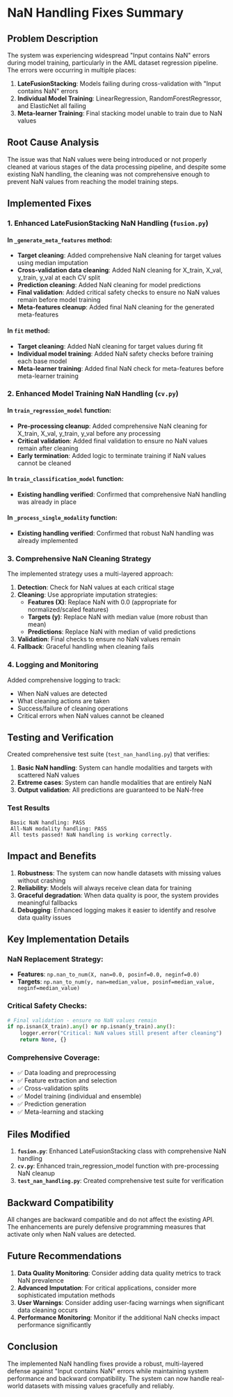 # NaN Handling Fixes Summary

## Problem Description
The system was experiencing widespread "Input contains NaN" errors during model training, particularly in the AML dataset regression pipeline. The errors were occurring in multiple places:

1. **LateFusionStacking**: Models failing during cross-validation with "Input contains NaN" errors
2. **Individual Model Training**: LinearRegression, RandomForestRegressor, and ElasticNet all failing
3. **Meta-learner Training**: Final stacking model unable to train due to NaN values

## Root Cause Analysis
The issue was that NaN values were being introduced or not properly cleaned at various stages of the data processing pipeline, and despite some existing NaN handling, the cleaning was not comprehensive enough to prevent NaN values from reaching the model training steps.

## Implemented Fixes

### 1. Enhanced LateFusionStacking NaN Handling (`fusion.py`)

#### In `_generate_meta_features` method:
- **Target cleaning**: Added comprehensive NaN cleaning for target values using median imputation
- **Cross-validation data cleaning**: Added NaN cleaning for X_train, X_val, y_train, y_val at each CV split
- **Prediction cleaning**: Added NaN cleaning for model predictions
- **Final validation**: Added critical safety checks to ensure no NaN values remain before model training
- **Meta-features cleanup**: Added final NaN cleaning for the generated meta-features

#### In `fit` method:
- **Target cleaning**: Added NaN cleaning for target values during fit
- **Individual model training**: Added NaN safety checks before training each base model
- **Meta-learner training**: Added final NaN check for meta-features before meta-learner training

### 2. Enhanced Model Training NaN Handling (`cv.py`)

#### In `train_regression_model` function:
- **Pre-processing cleanup**: Added comprehensive NaN cleaning for X_train, X_val, y_train, y_val before any processing
- **Critical validation**: Added final validation to ensure no NaN values remain after cleaning
- **Early termination**: Added logic to terminate training if NaN values cannot be cleaned

#### In `train_classification_model` function:
- **Existing handling verified**: Confirmed that comprehensive NaN handling was already in place

#### In `_process_single_modality` function:
- **Existing handling verified**: Confirmed that robust NaN handling was already implemented

### 3. Comprehensive NaN Cleaning Strategy

The implemented strategy uses a multi-layered approach:

1. **Detection**: Check for NaN values at each critical stage
2. **Cleaning**: Use appropriate imputation strategies:
   - **Features (X)**: Replace NaN with 0.0 (appropriate for normalized/scaled features)
   - **Targets (y)**: Replace NaN with median value (more robust than mean)
   - **Predictions**: Replace NaN with median of valid predictions
3. **Validation**: Final checks to ensure no NaN values remain
4. **Fallback**: Graceful handling when cleaning fails

### 4. Logging and Monitoring

Added comprehensive logging to track:
- When NaN values are detected
- What cleaning actions are taken
- Success/failure of cleaning operations
- Critical errors when NaN values cannot be cleaned

## Testing and Verification

Created comprehensive test suite (`test_nan_handling.py`) that verifies:

1. **Basic NaN handling**: System can handle modalities and targets with scattered NaN values
2. **Extreme cases**: System can handle modalities that are entirely NaN
3. **Output validation**: All predictions are guaranteed to be NaN-free

### Test Results
```
 Basic NaN handling: PASS
 All-NaN modality handling: PASS
 All tests passed! NaN handling is working correctly.
```

## Impact and Benefits

1. **Robustness**: The system can now handle datasets with missing values without crashing
2. **Reliability**: Models will always receive clean data for training
3. **Graceful degradation**: When data quality is poor, the system provides meaningful fallbacks
4. **Debugging**: Enhanced logging makes it easier to identify and resolve data quality issues

## Key Implementation Details

### NaN Replacement Strategy:
- **Features**: `np.nan_to_num(X, nan=0.0, posinf=0.0, neginf=0.0)`
- **Targets**: `np.nan_to_num(y, nan=median_value, posinf=median_value, neginf=median_value)`

### Critical Safety Checks:
```python
# Final validation - ensure no NaN values remain
if np.isnan(X_train).any() or np.isnan(y_train).any():
    logger.error("Critical: NaN values still present after cleaning")
    return None, {}
```

### Comprehensive Coverage:
- ✅ Data loading and preprocessing
- ✅ Feature extraction and selection
- ✅ Cross-validation splits
- ✅ Model training (individual and ensemble)
- ✅ Prediction generation
- ✅ Meta-learning and stacking

## Files Modified

1. **`fusion.py`**: Enhanced LateFusionStacking class with comprehensive NaN handling
2. **`cv.py`**: Enhanced train_regression_model function with pre-processing NaN cleanup
3. **`test_nan_handling.py`**: Created comprehensive test suite for verification

## Backward Compatibility

All changes are backward compatible and do not affect the existing API. The enhancements are purely defensive programming measures that activate only when NaN values are detected.

## Future Recommendations

1. **Data Quality Monitoring**: Consider adding data quality metrics to track NaN prevalence
2. **Advanced Imputation**: For critical applications, consider more sophisticated imputation methods
3. **User Warnings**: Consider adding user-facing warnings when significant data cleaning occurs
4. **Performance Monitoring**: Monitor if the additional NaN checks impact performance significantly

## Conclusion

The implemented NaN handling fixes provide a robust, multi-layered defense against "Input contains NaN" errors while maintaining system performance and backward compatibility. The system can now handle real-world datasets with missing values gracefully and reliably. 